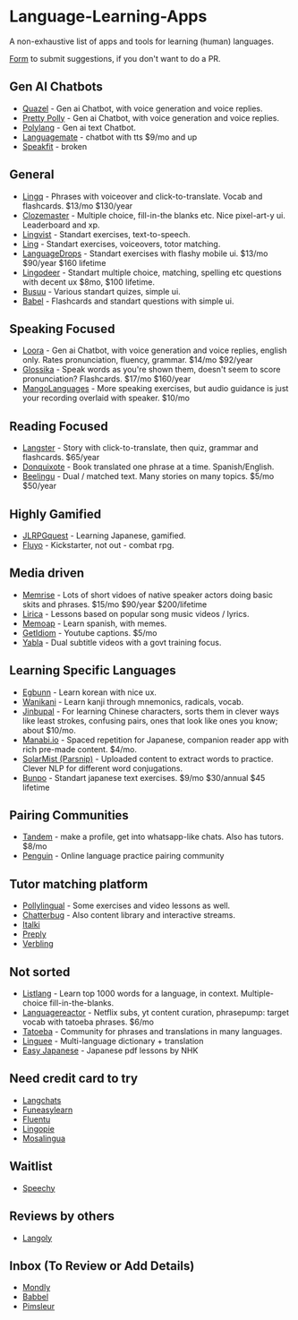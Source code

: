 # Language-Learning-Apps
A non-exhaustive list of apps and tools for learning (human) languages.

[Form](https://forms.gle/QWeqiGZbd5MijaZG8) to submit suggestions, if you don't want to do a PR.

## Gen AI Chatbots
- [Quazel](https://www.quazel.com/) - Gen ai Chatbot, with voice generation and voice replies.
- [Pretty Polly](https://www.prettypolly.app/) - Gen ai Chatbot, with voice generation and voice replies.
- [Polylang](https://polylang.ai/) - Gen ai text Chatbot.
- [Languagemate](https://languagemate.io) - chatbot with tts $9/mo and up
- [Speakfit](https://app.speakfit.club/) - broken

## General
- [Lingq](https://www.lingq.com/en/) - Phrases with voiceover and click-to-translate. Vocab and flashcards. $13/mo $130/year
- [Clozemaster](https://www.clozemaster.com/) - Multiple choice, fill-in-the blanks etc. Nice pixel-art-y ui. Leaderboard and xp.
- [Lingvist](https://lingvist.com/) - Standart exercises, text-to-speech.
- [Ling](https://ling-app.com/) - Standart exercises, voiceovers, totor matching.
- [LanguageDrops](https://languagedrops.com/) - Standart exercises with flashy mobile ui. $13/mo $90/year $160 lifetime
- [Lingodeer](https://www.lingodeer.com/) - Standart multiple choice, matching, spelling etc questions with decent ux $8mo, $100 lifetime.
- [Busuu](https://www.busuu.com) - Various standart quizes, simple ui.
- [Babel](https://my.babel.com/) - Flashcards and standart questions with simple ui.

## Speaking Focused
- [Loora](https://www.loora.ai/) - Gen ai Chatbot, with voice generation and voice replies, english only. Rates pronunciation, fluency, grammar. $14/mo $92/year
- [Glossika](https://ai.glossika.com/) - Speak words as you're shown them, doesn't seem to score pronunciation? Flashcards. $17/mo $160/year
- [MangoLanguages](https://mangolanguages.com/) - More speaking exercises, but audio guidance is just your recording overlaid with speaker. $10/mo

## Reading Focused
- [Langster](https://langster.org/en/) - Story with click-to-translate, then quiz, grammar and flashcards. $65/year
- [Donquixote](https://donquixote.fun/) - Book translated one phrase at a time. Spanish/English.
- [Beelingu](https://beelinguapp.com/) - Dual / matched text. Many stories on many topics. $5/mo $50/year

## Highly Gamified
- [JLRPGquest](https://brunchycafe.com/jlrpgquest) - Learning Japanese, gamified.
- [Fluyo](https://fluyo.com/) - Kickstarter, not out - combat rpg.

## Media driven
- [Memrise](https://www.memrise.com/app) - Lots of short vidoes of native speaker actors doing basic skits and phrases. $15/mo $90/year $200/lifetime 
- [Lirica](https://www.lirica.io/) - Lessons based on popular song music videos / lyrics.
- [Memoap](https://www.memoapp.pro/) - Learn spanish, with memes.
- [GetIdiom](https://getidiom.com/) - Youtube captions. $5/mo
- [Yabla](https://yabla.com/) - Dual subtitle videos with a govt training focus.

## Learning Specific Languages
- [Egbunn](https://web.eggbun.net/) - Learn korean with nice ux.
- [Wanikani](https://www.wanikani.com/) - Learn kanji through mnemonics, radicals, vocab.
- [Jinbupal](https://jinbupal.com/) - For learning Chinese characters, sorts them in clever ways like least strokes, confusing pairs, ones that look like ones you know; about $10/mo.
- [Manabi.io](https://manabi.io) - Spaced repetition for Japanese, companion reader app with rich pre-made content. $4/mo.
- [SolarMist (Parsnip)](https://www.solarmist.net/) - Uploaded content to extract words to practice. Clever NLP for different word conjugations.
- [Bunpo](https://bunpo.app/) - Standart japanese text exercises. $9/mo $30/annual $45 lifetime

## Pairing Communities
- [Tandem](https://www.tandem.net/) - make a profile, get into whatsapp-like chats. Also has tutors. $8/mo
- [Penguin](https://www.pengguin.com/) - Online language practice pairing community

## Tutor matching platform
- [Pollylingual](https://pollylingu.al/) - Some exercises and video lessons as well.
- [Chatterbug](https://chatterbug.com/en/) - Also content library and interactive streams.
- [Italki](https://www.italki.com/)
- [Preply](https://preply.com/)
- [Verbling](https://www.verbling.com/)

## Not sorted
- [Listlang](https://www.listlang.com/) - Learn top 1000 words for a language, in context. Multiple-choice fill-in-the-blanks.
- [Languagereactor](https://www.languagereactor.com) - Netflix subs, yt content curation, phrasepump: target vocab with tatoeba phrases. $6/mo
- [Tatoeba](https://tatoeba.org/en) - Community for phrases and translations in many languages.
- [Linguee](https://www.linguee.com/) - Multi-language dictionary + translation
- [Easy Japanese](https://www.nhk.or.jp/lesson/english/) - Japanese pdf lessons by NHK


## Need credit card to try
- [Langchats](https://www.langchats.com/)
- [Funeasylearn](https://www.funeasylearn.com/)
- [Fluentu](https://www.fluentu.com)
- [Lingopie](https://lingopie.com/)
- [Mosalingua](https://academy.mosalingua.com/)

## Waitlist
- [Speechy](https://speechy.ai/)

## Reviews by others
- [Langoly](https://www.langoly.com/category/review/)

## Inbox (To Review or Add Details)
- [Mondly](https://www.mondly.com/)
- [Babbel](https://babbel.com)
- [Pimsleur](https://www.pimsleur.com/)
